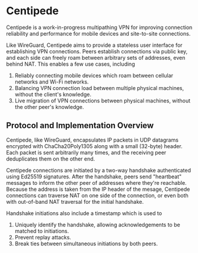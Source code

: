 # Centipede

Centipede is a work-in-progress multipathing VPN for improving connection reliability and performance for mobile devices and site-to-site connections.

Like WireGuard, Centipede aims to provide a stateless user interface for establishing VPN connections.
Peers establish connections via public key, and each side can freely roam between arbitrary sets of addresses, even behind NAT.
This enables a few use cases, including

1. Reliably connecting mobile devices which roam between cellular networks and Wi-Fi networks.
2. Balancing VPN connection load between multiple physical machines, without the client's knowledge.
3. Live migration of VPN connections between physical machines, without the other peer's knowledge.

## Protocol and Implementation Overview

Centipede, like WireGuard, encapsulates IP packets in UDP datagrams encrypted with ChaCha20Poly1305 along with a small (32-byte) header.
Each packet is sent arbitrarily many times, and the receiving peer deduplicates them on the other end.

Centipede connections are initiated by a two-way handshake authenticated using Ed25519 signatures.
After the handshake, peers send "heartbeat" messages to inform the other peer of addresses where they're reachable.
Because the address is taken from the IP header of the mesage,
Centipede connections can traverse NAT on one side of the connection,
or even both with out-of-band NAT traversal for the initial handshake.

Handshake initiations also include a timestamp which is used to

1. Uniquely identify the handshake, allowing acknowledgements to be matched to initiations.
2. Prevent replay attacks.
3. Break ties between simultaneous initiations by both peers.
